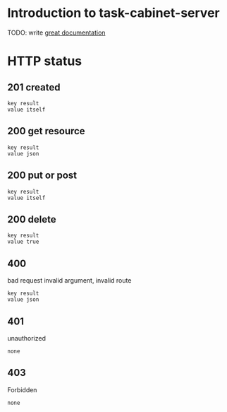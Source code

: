 # Introduction to task-cabinet-server

TODO: write [great documentation](http://jacobian.org/writing/what-to-write/)

# HTTP status
## 201 created

```
key result
value itself
```

## 200 get resource

```
key result 
value json
``` 

## 200 put or post

```
key result
value itself
```

## 200 delete

```
key result
value true
```

## 400
bad request
invalid argument, invalid route
```
key result
value json
```

## 401
unauthorized
```
none
```

## 403
Forbidden
```
none
```
